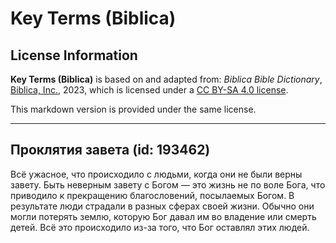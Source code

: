 # Key Terms (Biblica)

## License Information

**Key Terms (Biblica)** is based on and adapted from: _Biblica Bible Dictionary_, [Biblica, Inc.](https://www.biblica.com/), 2023, which is licensed under a [CC BY-SA 4.0 license](https://creativecommons.org/licenses/by-sa/4.0/legalcode.en).

This markdown version is provided under the same license.



--------------------------------

## Проклятия завета (id: 193462)

Всё ужасное, что происходило с людьми, когда они не были верны завету. Быть неверным завету с Богом — это жизнь не по воле Бога, что приводило к прекращению благословений, посылаемых Богом. В результате люди страдали в разных сферах своей жизни. Обычно они могли потерять землю, которую Бог давал им во владение или смерть детей. Всё это происходило из\-за того, что Бог оставлял этих людей.


